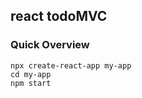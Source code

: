 ## react todoMVC

### Quick Overview

```
npx create-react-app my-app
cd my-app
npm start

```

### 